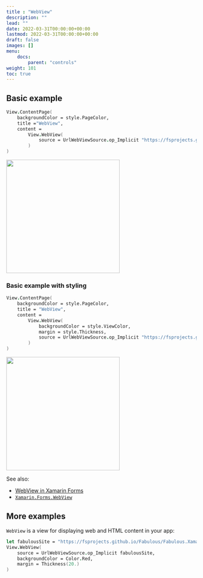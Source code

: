 ```yaml
---
title : "WebView"
description: ""
lead: ""
date: 2022-03-31T00:00:00+00:00
lastmod: 2022-03-31T00:00:00+00:00
draft: false
images: []
menu:
    docs:
        parent: "controls"
weight: 101
toc: true
---
```


## Basic example

```fs
View.ContentPage(
    backgroundColor = style.PageColor,
    title ="WebView",
    content = 
        View.WebView(
            source = UrlWebViewSource.op_Implicit "https://fsprojects.github.io/Fabulous/Fabulous.XamarinForms/"
        )
)
```

<img src="images/view/WebView-adr-basic.png" width="300">

### Basic example with styling

```fs
View.ContentPage(
    backgroundColor = style.PageColor,
    title = "WebView",
    content = 
        View.WebView(
            backgroundColor = style.ViewColor,
            margin = style.Thickness,
            source = UrlWebViewSource.op_Implicit "https://fsprojects.github.io/Fabulous/Fabulous.XamarinForms/"
        )
)
```

<img src="images/view/WebView-adr-styled.png" width="300">

See also:

* [WebView in Xamarin Forms](https://docs.microsoft.com/en-us/xamarin/xamarin-forms/user-interface/WebView)
* [`Xamarin.Forms.WebView`](https://docs.microsoft.com/en-us/dotnet/api/Xamarin.Forms.WebView)

## More examples

`WebView` is a view for displaying web and HTML content in your app:

```fs
let fabulousSite = "https://fsprojects.github.io/Fabulous/Fabulous.XamarinForms/"
View.WebView(
    source = UrlWebViewSource.op_Implicit fabulousSite, 
    backgroundColor = Color.Red,
    margin = Thickness(20.)
)
```
